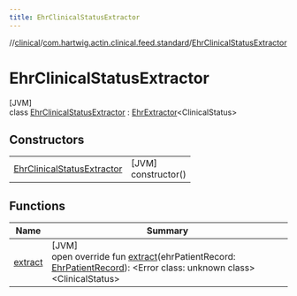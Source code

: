 ```yaml
---
title: EhrClinicalStatusExtractor
---
```

//[clinical](../../../index.html)/[com.hartwig.actin.clinical.feed.standard](../index.html)/[EhrClinicalStatusExtractor](index.html)



# EhrClinicalStatusExtractor



[JVM]\
class [EhrClinicalStatusExtractor](index.html) : [EhrExtractor](../-ehr-extractor/index.html)&lt;ClinicalStatus&gt;



## Constructors


| | |
|---|---|
| [EhrClinicalStatusExtractor](-ehr-clinical-status-extractor.html) | [JVM]<br>constructor() |


## Functions


| Name | Summary |
|---|---|
| [extract](extract.html) | [JVM]<br>open override fun [extract](extract.html)(ehrPatientRecord: [EhrPatientRecord](../-ehr-patient-record/index.html)): &lt;Error class: unknown class&gt;&lt;ClinicalStatus&gt; |

